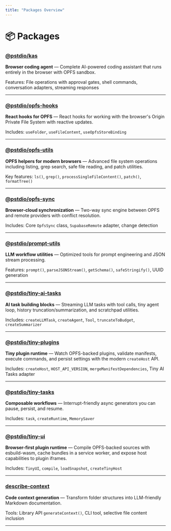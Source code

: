 ```yaml
---
title: "Packages Overview"
---
```


# 📦 Packages

### [@pstdio/kas](/packages/kas)

**Browser coding agent** — Complete AI-powered coding assistant that runs entirely in the browser with OPFS sandbox.

Features: File operations with approval gates, shell commands, conversation adapters, streaming responses

---

### [@pstdio/opfs-hooks](/packages/opfs-hooks)

**React hooks for OPFS** — React hooks for working with the browser's Origin Private File System with reactive updates.

Includes: `useFolder`, `useFileContent`, `useOpfsStoreBinding`

---

### [@pstdio/opfs-utils](/packages/opfs-utils)

**OPFS helpers for modern browsers** — Advanced file system operations including listing, grep search, safe file reading, and patch utilities.

Key features: `ls()`, `grep()`, `processSingleFileContent()`, `patch()`, `formatTree()`

---

### [@pstdio/opfs-sync](/packages/opfs-sync)

**Browser-cloud synchronization** — Two-way sync engine between OPFS and remote providers with conflict resolution.

Includes: Core `OpfsSync` class, `SupabaseRemote` adapter, change detection

---

### [@pstdio/prompt-utils](/packages/prompt-utils)

**LLM workflow utilities** — Optimized tools for prompt engineering and JSON stream processing.

Features: `prompt()`, `parseJSONStream()`, `getSchema()`, `safeStringify()`, UUID generation

---

### [@pstdio/tiny-ai-tasks](/packages/tiny-ai-tasks)

**AI task building blocks** — Streaming LLM tasks with tool calls, tiny agent loop, history truncation/summarization, and scratchpad utilities.

Includes: `createLLMTask`, `createAgent`, `Tool`, `truncateToBudget`, `createSummarizer`

---

### [@pstdio/tiny-plugins](/packages/tiny-plugins)

**Tiny plugin runtime** — Watch OPFS-backed plugins, validate manifests, execute commands, and persist settings with the modern `createHost` API.

Includes: `createHost`, `HOST_API_VERSION`, `mergeManifestDependencies`, Tiny AI Tasks adapter

---

### [@pstdio/tiny-tasks](/packages/tiny-tasks)

**Composable workflows** — Interrupt-friendly async generators you can pause, persist, and resume.

Includes: `task`, `createRuntime`, `MemorySaver`

---

### [@pstdio/tiny-ui](/packages/tiny-ui)

**Browser-first plugin runtime** — Compile OPFS-backed sources with esbuild-wasm, cache bundles in a service worker, and expose host capabilities to plugin iframes.

Includes: `TinyUI`, `compile`, `loadSnapshot`, `createTinyHost`

---

### [describe-context](/packages/describe-context)

**Code context generation** — Transform folder structures into LLM-friendly Markdown documentation.

Tools: Library API `generateContext()`, CLI tool, selective file content inclusion

---
